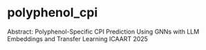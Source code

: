 # polyphenol_cpi
Abstract: Polyphenol-Specific CPI Prediction Using GNNs with LLM Embeddings and Transfer Learning
ICAART 2025


